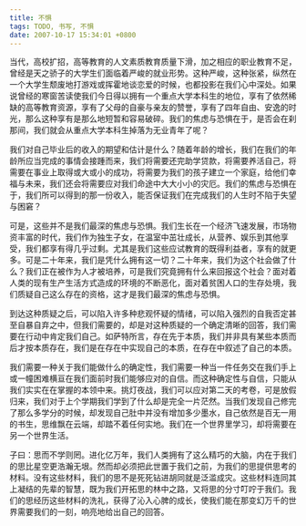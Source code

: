 ```yaml
---
title: 不惧
tags: TODO, 书写, 不惧
date: 2007-10-17 15:34:01 +0800
---
```



当代，高校扩招，高等教育的人文素质教育质量下滑，加之相应的职业教育不足，曾经是天之骄子的大学生们面临着严峻的就业形势。这种严峻，这种张紧，纵然在一个大学生颓废地打游戏或挥霍地谈恋爱的时候，也都投影在我们心中深处。如果说曾经的寒窗苦读使我们今日得以拥有一个重点大学本科生的地位，享有了依然稀缺的高等教育资源，享有了父母的自豪与亲友的赞誉，享有了四年自由、安逸的时光，那么这种享有是那么地短暂和容易破碎。我们的焦虑与恐惧在于，是否会在刹那间，我们就会从重点大学本科生掉落为无业青年了呢？

我们对自己毕业后的收入的期望和估计是什么？随着年龄的增长，我们在我们的年龄所应当完成的事情会接踵而来，我们将需要还完助学贷款，将需要养活自己，将需要在事业上取得或大或小的成功，将需要为我们的孩子建立一个家庭，给他们幸福与未来，我们还会将需要应对我们命途中大大小小的灾厄。我们的焦虑与恐惧在于，我们所可以得到的那一份收入，能否保证我们在完成我们的人生时不陷于失望与困窘？

可是，这些并不是我们最深的焦虑与恐惧。我们生长在一个经济飞速发展，市场物资丰富的时代，我们作为独生子女，在温室中茁壮成长，从营养、娱乐到其他享受，我们都享有得几乎过剩。尤其是我们这些应试教育的既得利益者，享有的就更多。可是二十年来，我们是凭什么拥有这一切？二十年来，我们为这个社会做了什么？我们正在被作为人才被培养，可是我们究竟拥有什么来回报这个社会？面对着人类的现有生产生活方式造成的环境的不断恶化，面对着贫困人口的生存处境，我们质疑自己这么存在的资格，这才是我们最深的焦虑与恐惧。

到达这种质疑之后，可以陷入许多种悲观怀疑的情绪，可以陷入强烈的自我否定甚至自暴自弃之中，但我们需要的，却是对这种质疑的一个确定清晰的回答，我们需要在行动中肯定我们自己。如萨特所言，存在先于本质，我们并非具有某些本质而后才按本质存在，我们是在存在中实现自己的本质，在存在中叙述了自己的本质。

我们需要一种关于我们能做什么的确定性，我们需要一种当一件任务交在我们手上或一幢困难横亘在我们面前时我们能够应对的自信。而这种确定性与自信，只能从我们实实在在掌握的本领中来。挑灯夜战，我们可以应对第二天的考卷，可是放假归来，我们对于上个学期我们学到了什么却是完全一片茫然。当我们发现自己修完了那么多学分的时候，却发现自己肚中并没有增加多少墨水，自己依然是百无一用的书生，思维飘在云端，却踏不着任何实地。我们在一个世界里学习，却将需要在另一个世界生活。

子曰：思而不学则罔。进化亿万年，我们人类拥有了这么精巧的大脑，内在于我们的思比星空更浩瀚无垠。然而却必须把此世置于我们之前，为我们的思提供思考的材料。没有这些材料，我们的思不是死死钻进胡同就是泛滥成灾。这些材料连同其上凝结的先辈的智慧，既为我们开拓思的林中之路，又将思的分寸叮咛于我们。我们的思经历这些材料的洗礼，获得了沁入心脾的成长，使我们能在那变幻万千的世界需要我们的一刻，响亮地给出自己的回答。

